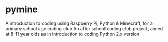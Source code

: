 # pymine
A introduction to coding using Raspberry Pi, Python &amp; Minecraft, for a primary school age coding club
An after school coding club project, aimed at 8-11 year olds as in introduction to coding
Python 2.x version
